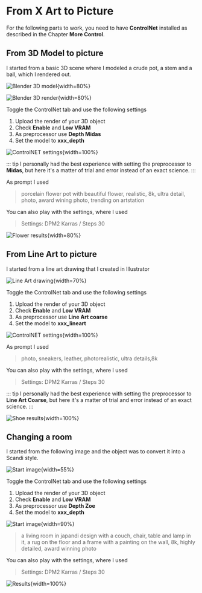 # From X Art to Picture

For the following parts to work, you need to have **ControlNet** installed as described in the Chapter **More Control**.

## From 3D Model to picture

I started from a basic 3D scene where I modeled a crude pot, a stem and a ball, which I rendered out.

![Blender 3D model](images/chapter_5/3d_model_1.png){width=80%}


![Blender 3D render](images/chapter_5/3d_model_2.png){width=80%}

Toggle the ControlNet tab and use the following settings

1. Upload the render of your 3D object
2. Check **Enable** and **Low VRAM**
3. As preprocessor use **Depth Midas**
4. Set the model to **xxx_depth**

![ControlNET settings](images/chapter_5/3d_model_3.png){width=100%}

::: tip
I personally had the best experience with setting the preprocessor to **Midas**, but here it's a matter of trial and error instead of an exact science. 
:::

As prompt I used

> porcelain flower pot with beautiful flower, realistic, 8k, ultra detail, photo, award wining photo, trending on artstation

You can also play with the settings, where I used 

> Settings:  DPM2 Karras / Steps 30

![Flower results](images/chapter_5/3d_model_4.png){width=80%}

## From Line Art to picture

I started from a line art drawing that I created in Illustrator

![Line Art drawing](images/chapter_5/lineart_1.png){width=70%}

Toggle the ControlNet tab and use the following settings

1. Upload the render of your 3D object
2. Check **Enable** and **Low VRAM**
3. As preprocessor use **Line Art coarse**
4. Set the model to **xxx_lineart**

![ControlNET settings](images/chapter_5/lineart_2.png){width=100%}

As prompt I used

> photo, sneakers,  leather, photorealistic, ultra details,8k

You can also play with the settings, where I used 

> Settings:  DPM2 Karras / Steps 30

::: tip
I personally had the best experience with setting the preprocessor to **Line Art Coarse**, but here it's a matter of trial and error instead of an exact science. 
:::

![Shoe results](images/chapter_5/lineart_3.png){width=100%}

## Changing a room

I started from the following image and the object was to convert it into a Scandi style.

![Start image](images/chapter_5/photo_1.jpg){width=55%}

Toggle the ControlNet tab and use the following settings

1. Upload the render of your 3D object
2. Check **Enable** and **Low VRAM**
3. As preprocessor use **Depth Zoe**
4. Set the model to **xxx_depth**


![Start image](images/chapter_5/photo_2.png){width=90%}

> a living room in japandi design with a couch, chair, table and lamp in it, a rug on the floor and a frame with a  painting on the wall, 8k, highly detailed, award winning photo

You can also play with the settings, where I used 

> Settings:  DPM2 Karras / Steps 30

![Results](images/chapter_5/photo_3.png){width=100%}